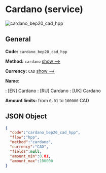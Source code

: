 
# Cardano (service) 
![cardano_bep20_cad_hpp](https://static.openfintech.io/payment_methods/cardano_bep20_cad_hpp/logo.svg?w=400&c=v0.59.26#w200)  

## General 
 
**Code:** `cardano_bep20_cad_hpp` 
 
**Method:** `cardano` 
 [show -->](/payment-methods/cardano/) 
 
**Currency:** `CAD` [show -->](/currencies/CAD/) 
 
**Name:** 
 
:	[EN] Cardano 
:	[RU] Cardano 
:	[UK] Cardano 
 
**Amount limits:** from `0.01` to `100000` CAD 

## JSON Object 

```json
{
  "code":"cardano_bep20_cad_hpp",
  "flow":"hpp",
  "method":"cardano",
  "currency":"CAD",
  "fields":null,
  "amount_min":0.01,
  "amount_max":100000
}
```  
